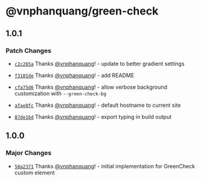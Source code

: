 # @vnphanquang/green-check

## 1.0.1

### Patch Changes

- [`c2c265a`](https://github.com/vnphanquang/green-check/commit/c2c265aafab105efd44010635180bedeb461585a) Thanks [@vnphanquang](https://github.com/vnphanquang)! - update to better gradient settings

- [`f3101de`](https://github.com/vnphanquang/green-check/commit/f3101dea91ee254810a52448b2619b20f00e6c2e) Thanks [@vnphanquang](https://github.com/vnphanquang)! - add README

- [`cfa75d6`](https://github.com/vnphanquang/green-check/commit/cfa75d683cbbc04bb32ef219e6a69fd2c12dc4d6) Thanks [@vnphanquang](https://github.com/vnphanquang)! - allow verbose background customization with `--green-check-bg`

- [`afae0fc`](https://github.com/vnphanquang/green-check/commit/afae0fc5b183c18adf801f6e384b9121bf355d24) Thanks [@vnphanquang](https://github.com/vnphanquang)! - default hostname to current site

- [`87de16d`](https://github.com/vnphanquang/green-check/commit/87de16d2d8b65e14b9f2f3809e3b27bace5d3842) Thanks [@vnphanquang](https://github.com/vnphanquang)! - export typing in build output

## 1.0.0

### Major Changes

- [`58a2371`](https://github.com/vnphanquang/green-check/commit/58a2371af5432475fbaf81451d5577e3790e39c3) Thanks [@vnphanquang](https://github.com/vnphanquang)! - initial implementation for GreenCheck custom element
